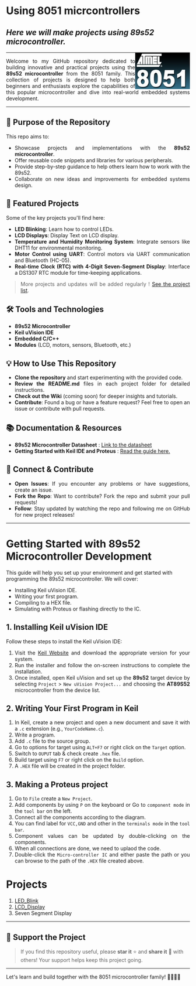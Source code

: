 # Using 8051 micrcontrollers
***Here we will make projects using 89s52 microcontroller.***
----

<div align ="justify">

<img align = "right" width="150" height="100" src="./Docs/Cover.jpg">

----
Welcome to my GitHub repository dedicated to building innovative and practical projects using the **89s52 microcontroller** 
from the 8051 family. This collection of projects is designed to help both beginners and enthusiasts explore the capabilities of 
this popular microcontroller and dive into real-world embedded systems development.

----

## 🎯 Purpose of the Repository
This repo aims to:
- Showcase projects and implementations with the **89s52 microcontroller**.
- Offer reusable code snippets and libraries for various peripherals.
- Provide step-by-step guidance to help others learn how to work with the 89s52.
- Collaborate on new ideas and improvements for embedded systems design.

## 🚀 Featured Projects
Some of the key projects you'll find here:
- **LED Blinking**: Learn how to control LEDs.
- **LCD Displays**: Display Text on LCD display.
- **Temperature and Humidity Monitoring System**: Integrate sensors like DHT11 for environmental monitoring.
- **Motor Control using UART**: Control motors via UART communication and Bluetooth (HC-05).
- **Real-time Clock (RTC) with 4-Digit Seven-Segment Display**: Interface a DS1307 RTC module for time-keeping applications.

> More projects and updates will be added regularly !  [See the project list](#projects). 

## 🛠 Tools and Technologies
- **89s52 Microcontroller**
- **Keil uVision IDE**
- **Embedded C/C++**
- **Modules** (LCD, motors, sensors, Bluetooth, etc.)

## 💡 How to Use This Repository
- **Clone the repository** and start experimenting with the provided code.
- **Review the README.md** files in each project folder for detailed instructions.
- **Check out the Wiki** (coming soon) for deeper insights and tutorials.
- **Contribute**: Found a bug or have a feature request? Feel free to open an issue or contribute with pull requests.

## 📚 Documentation & Resources
- **89s52 Microcontroller Datasheet** : [Link to the datasheet](https://www.datasheetarchive.com/AT89S52-datasheet.html)
- **Getting Started with Keil IDE and Proteus** : [Read the guide here.](#getting-started-with-89s52-microcontroller-development)

## 💬 Connect & Contribute
- **Open Issues**: If you encounter any problems or have suggestions, create an issue.
- **Fork the Repo**: Want to contribute? Fork the repo and submit your pull requests!
- **Follow**: Stay updated by watching the repo and following me on GitHub for new project releases!

----
</div>

# Getting Started with 89s52 Microcontroller Development

This guide will help you set up your environment and get started with programming the 89s52 microcontroller. We will cover:
- Installing Keil uVision IDE.
- Writing your first program.
- Compiling to a HEX file.
- Simulating with Proteus or flashing directly to the IC.

<div align ="justify">

## 1. Installing Keil uVision IDE

Follow these steps to install the Keil uVision IDE:

1. Visit the [Keil Website](https://www.keil.com/download/product/) and download the appropriate version for your system.
2. Run the installer and follow the on-screen instructions to complete the installation.
3. Once installed, open Keil uVision and set up the **89s52** target device by selecting `Project` > `New uVision Project...` and choosing the **AT89S52** microcontroller from the device list.

## 2. Writing Your First Program in Keil

1. In Keil, create a new project and open a new document and save it with a `.c` extension (e.g., `YourCodeName.c`).
2. Write a program.
3. Add `.c` file to the source group.
4. Go to options for target using `ALT+F7` or right click on the `Target` option.  
5. Switch to `OUPUT` tab & check create `.hex` file.
6. Build target using `F7` or right click on the `Build` option.
7. A `.HEX` file will be created in the project folder.

## 3. Making a Proteus project 

1. Go to `File` create a `New Project`.
2. Add components by using `P` on the keyboard or Go to `component mode` in the `tool bar` on the left.
3. Connect all the components according to the diagram.
4. You can find label for `VCC,GND` and other in the `terminals mode` in the `tool bar`.
5. Component values can be updated by double-clicking on the components.
6. When all connections are done, we need to uplaod the code.
7. Double-click the `Micro-controller IC` and either paste the path or you can browse to the path of the `.HEX` file created above.

</div>

# Projects 

1. [LED_Blink](./Projects/LED_Blink/LED_Blink.md)
2. [LCD_Display](./Projects/Lcd_Display/Lcd_Display.md)
3. Seven Segment Display

----

## 🌟 Support the Project

> If you find this repository useful, please **star it** ⭐ and **share it** 📨 with others!  Your support helps keep this project going.

----

Let's learn and build together with the 8051 microcontroller family! 👨‍💻👩‍💻